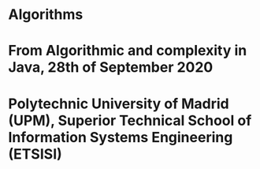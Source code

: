 # Algorithms
# From Algorithmic and complexity in Java, 28th of September 2020
# Polytechnic University of Madrid (UPM), Superior Technical School of Information Systems Engineering (ETSISI)
